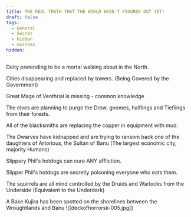 ```yaml
---
title: THE REAL TRUTH THAT THE WORLD HASN'T FIGURED OUT YET!
draft: false
tags:
  - General
  - Secret
  - hidden
  - noindex
hidden:
---
```

Deity pretending to be a mortal walking about in the North. 
 
 Cities disappearing and replaced by towers. (Being Covered by the Government) 
 
 Great Mage of Venthrial is missing - common knowledge

The elves are planning to purge the Drow, gnomes, halflings and Tieflings from their forests.

All of the blacksmiths are replacing the copper in equipment with mud.

The Dwarves have kidnapped and are trying to ransom back one of the daughters of Artorious, the Sultan of Banu (The largest economic city, majority Humans)

Slippery Phil's hotdogs can cure ANY affliction.

Slipper Phil's hotdogs are secretly poisoning everyone who eats them.

The squirrels are all mind controlled by the Druids and Warlocks from the Underside (Equivalent to the Underdark)

A Bake Kujira has been spotted on the shorelines between the Wroughtlands and Banu
![[deckofhorrorsii-005.jpg]]